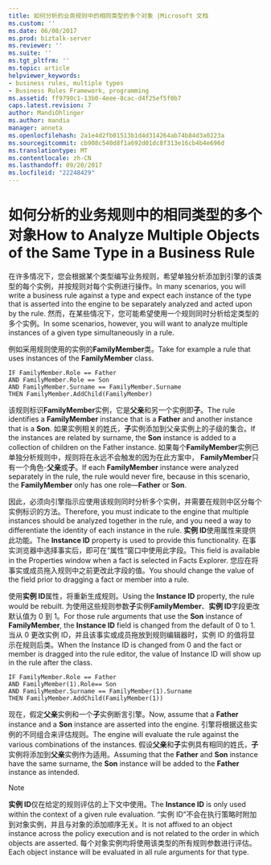 ```yaml
---
title: 如何分析的业务规则中的相同类型的多个对象 |Microsoft 文档
ms.custom: ''
ms.date: 06/08/2017
ms.prod: biztalk-server
ms.reviewer: ''
ms.suite: ''
ms.tgt_pltfrm: ''
ms.topic: article
helpviewer_keywords:
- business rules, multiple types
- Business Rules Framework, programming
ms.assetid: ff9790c1-13b0-4eee-8cac-d4f25ef5f0b7
caps.latest.revision: 7
author: MandiOhlinger
ms.author: mandia
manager: anneta
ms.openlocfilehash: 2a1e4d2fb01513b1d4d314264ab74b84d3a0223a
ms.sourcegitcommit: cb908c540d8f1a692d01dc8f313e16cb4b4e696d
ms.translationtype: MT
ms.contentlocale: zh-CN
ms.lasthandoff: 09/20/2017
ms.locfileid: "22248429"
---
```

# <a name="how-to-analyze-multiple-objects-of-the-same-type-in-a-business-rule"></a><span data-ttu-id="6d533-102">如何分析的业务规则中的相同类型的多个对象</span><span class="sxs-lookup"><span data-stu-id="6d533-102">How to Analyze Multiple Objects of the Same Type in a Business Rule</span></span>
<span data-ttu-id="6d533-103">在许多情况下，您会根据某个类型编写业务规则，希望单独分析添加到引擎的该类型的每个实例，并按规则对每个实例进行操作。</span><span class="sxs-lookup"><span data-stu-id="6d533-103">In many scenarios, you will write a business rule against a type and expect each instance of the type that is asserted into the engine to be separately analyzed and acted upon by the rule.</span></span> <span data-ttu-id="6d533-104">然而，在某些情况下，您可能希望使用一个规则同时分析给定类型的多个实例。</span><span class="sxs-lookup"><span data-stu-id="6d533-104">In some scenarios, however, you will want to analyze multiple instances of a given type simultaneously in a rule.</span></span>  
  
 <span data-ttu-id="6d533-105">例如采用规则使用的实例的**FamilyMember**类。</span><span class="sxs-lookup"><span data-stu-id="6d533-105">Take for example a rule that uses instances of the **FamilyMember** class.</span></span>  
  
```  
IF FamilyMember.Role == Father  
AND FamilyMember.Role == Son  
AND FamilyMember.Surname == FamilyMember.Surname  
THEN FamilyMember.AddChild(FamilyMember)  
```  
  
 <span data-ttu-id="6d533-106">该规则标识**FamilyMember**实例，它是**父亲**和另一个实例即**子**。</span><span class="sxs-lookup"><span data-stu-id="6d533-106">The rule identifies a **FamilyMember** instance that is a **Father** and another instance that is a **Son**.</span></span> <span data-ttu-id="6d533-107">如果实例相关的姓氏，**子**实例添加到父亲实例上的子级的集合。</span><span class="sxs-lookup"><span data-stu-id="6d533-107">If the instances are related by surname, the **Son** instance is added to a collection of children on the Father instance.</span></span> <span data-ttu-id="6d533-108">如果每个**FamilyMember**实例已单独分析规则中，规则将在永远不会触发的因为在此方案中， **FamilyMember**只有一个角色-**父亲**或**子**。</span><span class="sxs-lookup"><span data-stu-id="6d533-108">If each **FamilyMember** instance were analyzed separately in the rule, the rule would never fire, because in this scenario, the **FamilyMember** only has one role—**Father** or **Son**.</span></span>  
  
 <span data-ttu-id="6d533-109">因此，必须向引擎指示应使用该规则同时分析多个实例，并需要在规则中区分每个实例标识的方法。</span><span class="sxs-lookup"><span data-stu-id="6d533-109">Therefore, you must indicate to the engine that multiple instances should be analyzed together in the rule, and you need a way to differentiate the identity of each instance in the rule.</span></span> <span data-ttu-id="6d533-110">**实例 ID**使用属性来提供此功能。</span><span class="sxs-lookup"><span data-stu-id="6d533-110">The **Instance ID** property is used to provide this functionality.</span></span> <span data-ttu-id="6d533-111">在事实浏览器中选择事实后，即可在“属性”窗口中使用此字段。</span><span class="sxs-lookup"><span data-stu-id="6d533-111">This field is available in the Properties window when a fact is selected in Facts Explorer.</span></span> <span data-ttu-id="6d533-112">您应在将事实或成员拖入规则中之前更改此字段的值。</span><span class="sxs-lookup"><span data-stu-id="6d533-112">You should change the value of the field prior to dragging a fact or member into a rule.</span></span>  
  
 <span data-ttu-id="6d533-113">使用**实例 ID**属性，将重新生成规则。</span><span class="sxs-lookup"><span data-stu-id="6d533-113">Using the **Instance ID** property, the rule would be rebuilt.</span></span> <span data-ttu-id="6d533-114">为使用这些规则参数**子**实例**FamilyMember**、**实例 ID**字段更改默认值为 0 到 1。</span><span class="sxs-lookup"><span data-stu-id="6d533-114">For those rule arguments that use the **Son** instance of **FamilyMember**, the **Instance ID** field is changed from the default of 0 to 1.</span></span> <span data-ttu-id="6d533-115">当从 0 更改实例 ID，并且该事实或成员拖放到规则编辑器时，实例 ID 的值将显示在规则后类。</span><span class="sxs-lookup"><span data-stu-id="6d533-115">When the Instance ID is changed from 0 and the fact or member is dragged into the rule editor, the value of Instance ID will show up in the rule after the class.</span></span>  
  
```  
IF FamilyMember.Role == Father  
AND FamilyMember(1).Role== Son  
AND FamilyMember.Surname == FamilyMember(1).Surname  
THEN FamilyMember.AddChild(FamilyMember(1))  
```  
  
 <span data-ttu-id="6d533-116">现在，假定**父亲**实例和一个**子**实例断言引擎。</span><span class="sxs-lookup"><span data-stu-id="6d533-116">Now, assume that a **Father** instance and a **Son** instance are asserted into the engine.</span></span> <span data-ttu-id="6d533-117">引擎将根据这些实例的不同组合来评估规则。</span><span class="sxs-lookup"><span data-stu-id="6d533-117">The engine will evaluate the rule against the various combinations of the instances.</span></span> <span data-ttu-id="6d533-118">假设**父亲**和**子**实例具有相同的姓氏，**子**实例将添加到**父亲**实例作为适用。</span><span class="sxs-lookup"><span data-stu-id="6d533-118">Assuming that the **Father** and **Son** instance have the same surname, the **Son** instance will be added to the **Father** instance as intended.</span></span>  
  
> [!NOTE]
>  <span data-ttu-id="6d533-119">**实例 ID**仅在给定的规则评估的上下文中使用。</span><span class="sxs-lookup"><span data-stu-id="6d533-119">The **Instance ID** is only used within the context of a given rule evaluation.</span></span> <span data-ttu-id="6d533-120">“实例 ID”不会在执行策略时附加到对象实例，并且与对象的添加顺序无关。</span><span class="sxs-lookup"><span data-stu-id="6d533-120">It is not affixed to an object instance across the policy execution and is not related to the order in which objects are asserted.</span></span> <span data-ttu-id="6d533-121">每个对象实例均将使用该类型的所有规则参数进行评估。</span><span class="sxs-lookup"><span data-stu-id="6d533-121">Each object instance will be evaluated in all rule arguments for that type.</span></span>